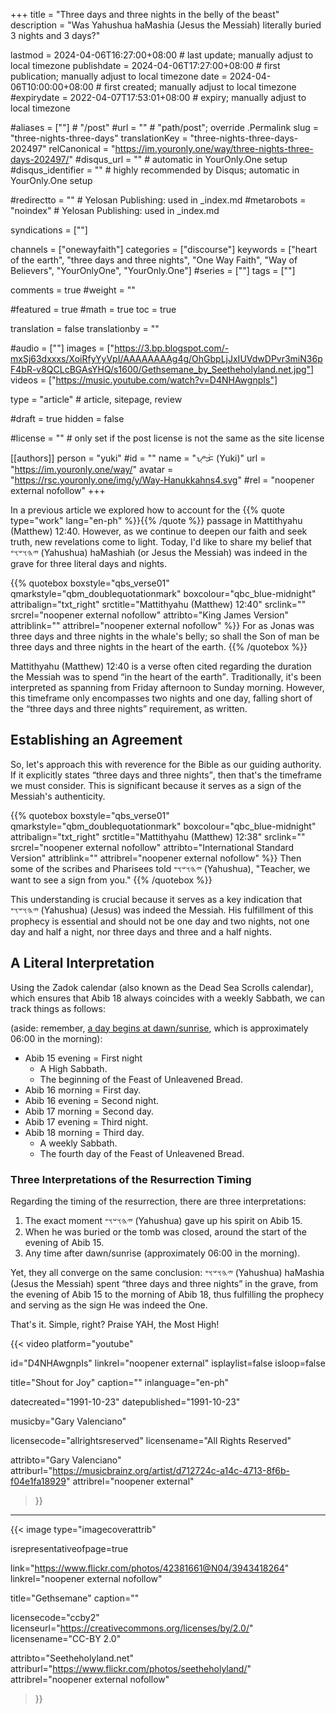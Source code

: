 +++
title = "Three days and three nights in the belly of the beast"
description = "Was Yahushua haMashia (Jesus the Messiah) literally buried 3 nights and 3 days?"

lastmod = 2024-04-06T16:27:00+08:00                 # last update; manually adjust to local timezone
publishdate = 2024-04-06T17:27:00+08:00             # first publication; manually adjust to local timezone
date = 2024-04-06T10:00:00+08:00                    # first created; manually adjust to local timezone
#expirydate = 2022-04-07T17:53:01+08:00              # expiry; manually adjust to local timezone

#aliases = [""]                                        # "/post"
#url = ""                                              # "path/post"; override .Permalink
slug = "three-nights-three-days"
translationKey = "three-nights-three-days-202497"
relCanonical = "https://im.youronly.one/way/three-nights-three-days-202497/"
#disqus_url = ""                                                    # automatic in YourOnly.One setup
#disqus_identifier = ""                                             # highly recommended by Disqus; automatic in YourOnly.One setup

#redirectto = ""                                       # Yelosan Publishing: used in _index.md
#metarobots = "noindex"                                # Yelosan Publishing: used in _index.md

syndications = [""]

channels = ["onewayfaith"]
categories = ["discourse"]
keywords = ["heart of the earth", "three days and three nights", "One Way Faith", "Way of Believers", "YourOnlyOne", "YourOnly.One"]
#series = [""]
tags = [""]

comments = true
#weight = ""

#featured = true
#math = true
toc = true

translation = false
translationby = ""

#audio = [""]
images = ["https://3.bp.blogspot.com/-mxSj63dxxxs/XoiRfyYyVpI/AAAAAAAAg4g/OhGbpLjJxIUVdwDPvr3miN36pF4bR-v8QCLcBGAsYHQ/s1600/Gethsemane_by_Seetheholyland.net.jpg"]
videos = ["https://music.youtube.com/watch?v=D4NHAwgnpIs"]

type = "article"                                             # article, sitepage, review

#draft = true
hidden = false

#license = ""                                          # only set if the post license is not the same as the site license

[[authors]]
person = "yuki"
#id = ""
name = "ᜌᜓᜃᜒ (Yuki)"
url = "https://im.youronly.one/way/"
avatar = "https://rsc.youronly.one/img/y/Way-Hanukkahns4.svg"
#rel = "noopener external nofollow"
+++

In a previous article we explored how to account for the {{% quote type="work" lang="en-ph" %}}[](20200404-three-days-three-nights.md "Three days and three nights in the heart of the earth"){{% /quote %}} passage in Mattithyahu (Matthew) 12:40. However, as we continue to deepen our faith and seek truth, new revelations come to light. Today, I'd like to share my belief that <bdi lang="hbo-Hebr" dir="rtl">𐤉𐤄𐤅𐤔𐤅𐤏</bdi> (<bdi lang="hbo-Latn" dir="ltr">Yahushua</bdi>) <bdi lang="hbo-Latn" dir="ltr">haMashiah</bdi> (or Jesus the Messiah) was indeed in the grave for three literal days and nights.

<!--more-->

{{% quotebox boxstyle="qbs_verse01" qmarkstyle="qbm_doublequotationmark" boxcolour="qbc_blue-midnight" attribalign="txt_right" srctitle="Mattithyahu (Matthew) 12:40" srclink="" srcrel="noopener external nofollow" attribto="King James Version" attriblink="" attribrel="noopener external nofollow" %}}
For as Jonas was three days and three nights in the whale's belly; so shall the Son of man be three days and three nights in the heart of the earth.
{{% /quotebox %}}

Mattithyahu (Matthew) 12:40 is a verse often cited regarding the duration the Messiah was to spend <q>in the heart of the earth</q>. Traditionally, it's been interpreted as spanning from Friday afternoon to Sunday morning. However, this timeframe only encompasses two nights and one day, falling short of the <q>three days and three nights</q> requirement, as written.

## Establishing an Agreement

So, let's approach this with reverence for the Bible as our guiding authority. If it explicitly states <q>three days and three nights</q>, then that's the timeframe we must consider. This is significant because it serves as a sign of the Messiah's authenticity.

{{% quotebox boxstyle="qbs_verse01" qmarkstyle="qbm_doublequotationmark" boxcolour="qbc_blue-midnight" attribalign="txt_right" srctitle="Mattithyahu (Matthew) 12:38" srclink="" srcrel="noopener external nofollow" attribto="International Standard Version" attriblink="" attribrel="noopener external nofollow" %}}
Then some of the scribes and Pharisees told <bdi lang="hbo-Hebr" dir="rtl">𐤉𐤄𐤅𐤔𐤅𐤏</bdi> (<bdi lang="hbo-Latn" dir="ltr">Yahushua</bdi>), "Teacher, we want to see a sign from you."
{{% /quotebox %}}

This understanding is crucial because it serves as a key indication that <bdi lang="hbo-Hebr" dir="rtl">𐤉𐤄𐤅𐤔𐤅𐤏</bdi> (<bdi lang="hbo-Latn" dir="ltr">Yahushua</bdi>) (Jesus) was indeed the Messiah. His fulfillment of this prophecy is essential and should not be one day and two nights, not one day and half a night, nor three days and three and a half nights.

## A Literal Interpretation

Using the Zadok calendar (also known as the Dead Sea Scrolls calendar), which ensures that Abib 18 always coincides with a weekly Sabbath, we can track things as follows:

(aside: remember, [a day begins at dawn/sunrise](20180101-when-true-new-year-day.md), which is approximately 06:00 in the morning):

* Abib 15 evening = First night
  * A High Sabbath.
  * The beginning of the Feast of Unleavened Bread.
* Abib 16 morning = First day.
* Abib 16 evening = Second night.
* Abib 17 morning = Second day.
* Abib 17 evening = Third night.
* Abib 18 morning = Third day.
  * A weekly Sabbath.
  * The fourth day of the Feast of Unleavened Bread.

### Three Interpretations of the Resurrection Timing

Regarding the timing of the resurrection, there are three interpretations:

1. The exact moment <bdi lang="hbo-Hebr" dir="rtl">𐤉𐤄𐤅𐤔𐤅𐤏</bdi> (<bdi lang="hbo-Latn" dir="ltr">Yahushua</bdi>) gave up his spirit on Abib 15.
1. When he was buried or the tomb was closed, around the start of the evening of Abib 15.
1. Any time after dawn/sunrise (approximately 06:00 in the morning).

Yet, they all converge on the same conclusion: <bdi lang="hbo-Hebr" dir="rtl">𐤉𐤄𐤅𐤔𐤅𐤏</bdi> (<bdi lang="hbo-Latn" dir="ltr">Yahushua</bdi>) haMashia (Jesus the Messiah) spent <q>three days and three nights</q> in the grave, from the evening of Abib 15 to the morning of Abib 18, thus fulfilling the prophecy and serving as the sign He was indeed the One.

That's it. Simple, right? Praise YAH, the Most High!

{{< video
  platform="youtube"

  id="D4NHAwgnpIs"
  linkrel="noopener external"
  isplaylist=false
  isloop=false

  title="Shout for Joy"
  caption=""
  inlanguage="en-ph"

  datecreated="1991-10-23"
  datepublished="1991-10-23"

  musicby="Gary Valenciano"

  licensecode="allrightsreserved"
  licensename="All Rights Reserved"

  attribto="Gary Valenciano"
  attriburl="https://musicbrainz.org/artist/d712724c-a14c-4713-8f6b-f04e1fa18929"
  attribrel="noopener external"
>}}

---

{{< image
  type="imagecoverattrib"

  isrepresentativeofpage=true

  link="https://www.flickr.com/photos/42381661@N04/3943418264"
  linkrel="noopener external nofollow"

  title="Gethsemane"
  caption=""

  licensecode="ccby2"
  licenseurl="https://creativecommons.org/licenses/by/2.0/"
  licensename="CC-BY 2.0"

  attribto="Seetheholyland.net"
  attriburl="https://www.flickr.com/photos/seetheholyland/"
  attribrel="noopener external nofollow"
>}}
